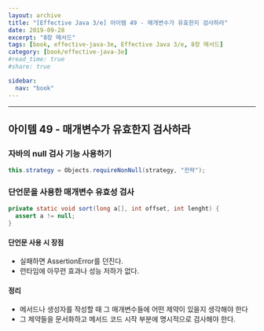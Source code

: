 ```yaml
---
layout: archive
title: "[Effective Java 3/e] 아이템 49 - 매개변수가 유효한지 검사하라"
date: 2019-09-28
excerpt: "8장 메서드"
tags: [book, effective-java-3e, Effective Java 3/e, 8장 메서드]
category: [book/effective-java-3e]
#read_time: true
#share: true

sidebar:
  nav: "book"
---
```


* * *

## 아이템 49 - 매개변수가 유효한지 검사하라

### 자바의 null 검사 기능 사용하기

```java
this.strategy = Objects.requireNonNull(strategy, "전략");
```

### 단언문을 사용한 매개변수 유효성 검사

```java
private static void sort(long a[], int offset, int lenght) {
  assert a != null;
}
```

#### 단언문 사용 시 장점

* 실패하면 AssertionError를 던진다.
* 런타임에 아무런 효과나 성능 저하가 없다.

#### 정리

* 메서드나 생성자를 작성할 때 그 매개변수들에 어떤 제약이 있을지 생각해야 한다
* 그 제약들을 문서화하고 메서드 코드 시작 부분에 명시적으로 검사해야 한다.
